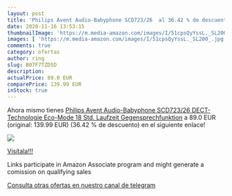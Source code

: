 ```yaml
---
layout: post
title: 'Philips Avent Audio-Babyphone SCD723/26  al 36.42 % de descuento'
date: 2020-11-16 13:53:15
thumbnailImage: 'https://m.media-amazon.com/images/I/51cpsQyYssL._SL200_.jpg'
images: [ 'https://m.media-amazon.com/images/I/51cpsQyYssL._SL200_.jpg' ]
comments: true
category: ofertas
author: ring
slug: B07F7TZD5D
description:
actualPrice: 89.0 EUR
comparePrice: 139.99 EUR
inStock: true
---
```


Ahora mismo tienes [Philips Avent Audio-Babyphone SCD723/26  DECT-Technologie  Eco-Mode  18 Std. Laufzeit  Gegensprechfunktion](https://www.amazon.de/dp/B07F7TZD5D/?tag=tolees0ca-21) a 89.0 EUR (original: 139.99 EUR) (36.42 %  de descuento) en el siguiente enlace!

[![](https://m.media-amazon.com/images/I/51cpsQyYssL._SL200_.jpg)](https://www.amazon.de/dp/B07F7TZD5D/?tag=tolees0ca-21)

[Visítala!!!](https://www.amazon.de/dp/B07F7TZD5D/?tag=tolees0ca-21)

Links participate in Amazon Associate program and might generate a comission on qualifying sales

[Consulta otras ofertas en nuestro canal de telegram](https://t.me/s/ofertas25)
